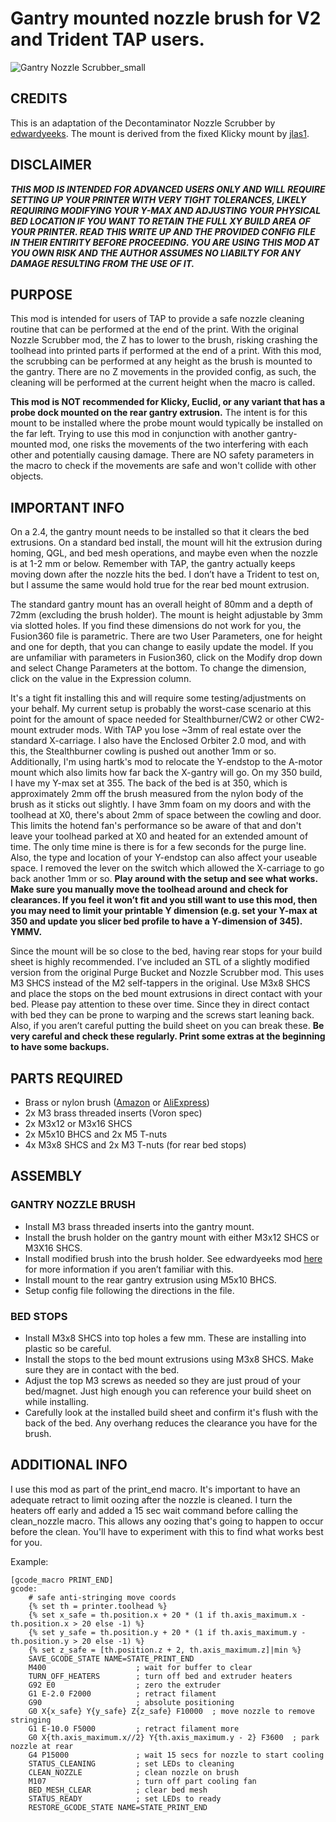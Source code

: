 # Gantry mounted nozzle brush for V2 and Trident TAP users.

![Gantry Nozzle Scrubber_small](https://user-images.githubusercontent.com/128906443/227751284-758225bf-d4f5-4e49-b0c3-dafe351a7f91.png)

## CREDITS

This is an adaptation of the Decontaminator Nozzle Scrubber by [edwardyeeks]( https://mods.vorondesign.com/detail/eiGz71BOprk2GapXbQVgA). The mount is derived from the fixed Klicky mount by [jlas1]( https://github.com/jlas1/Klicky-Probe).

## DISCLAIMER 

***THIS MOD IS INTENDED FOR ADVANCED USERS ONLY AND WILL REQUIRE SETTING UP YOUR PRINTER WITH VERY TIGHT TOLERANCES, LIKELY REQUIRING MODIFYING YOUR Y-MAX AND ADJUSTING YOUR PHYSICAL BED LOCATION IF YOU WANT TO RETAIN THE FULL XY BUILD AREA OF YOUR PRINTER. READ THIS WRITE UP AND THE PROVIDED CONFIG FILE IN THEIR ENTIRITY BEFORE PROCEEDING. YOU ARE USING THIS MOD AT YOU OWN RISK AND THE AUTHOR ASSUMES NO LIABILTY FOR ANY DAMAGE RESULTING FROM THE USE OF IT.***

## PURPOSE
This mod is intended for users of TAP to provide a safe nozzle cleaning routine that can be performed at the end of the print. With the original Nozzle Scrubber mod, the Z has to lower to the brush, risking crashing the toolhead into printed parts if performed at the end of a print. With this mod, the scrubbing can be performed at any height as the brush is mounted to the gantry. There are no Z movements in the provided config, as such, the cleaning will be performed at the current height when the macro is called.

**This mod is NOT recommended for Klicky, Euclid, or any variant that has a probe dock mounted on the rear gantry extrusion.** The intent is for this mount to be installed where the probe mount would typically be installed on the far left. Trying to use this mod in conjunction with another gantry-mounted mod, one risks the movements of the two interfering with each other and potentially causing damage. There are NO safety parameters in the macro to check if the movements are safe and won't collide with other objects.

## IMPORTANT INFO
On a 2.4, the gantry mount needs to be installed so that it clears the bed extrusions. On a standard bed install, the mount will hit the extrusion during homing, QGL, and bed mesh operations, and maybe even when the nozzle is at 1-2 mm or below. Remember with TAP, the gantry actually keeps moving down after the nozzle hits the bed.  I don’t have a Trident to test on, but I assume the same would hold true for the rear bed mount extrusion.

The standard gantry mount has an overall height of 80mm and a depth of 72mm (excluding the brush holder). The mount is height adjustable by 3mm via slotted holes. If you find these dimensions do not work for you, the Fusion360 file is parametric. There are two User Parameters, one for height and one for depth, that you can change to easily update the model. If you are unfamiliar with parameters in Fusion360, click on the Modify drop down and select Change Parameters at the bottom. To change the dimension, click on the value in the Expression column.

It's a tight fit installing this and will require some testing/adjustments on your behalf. My current setup is probably the worst-case scenario at this point for the amount of space needed for Stealthburner/CW2 or other CW2-mount extruder mods. With TAP you lose ~3mm of real estate over the standard X-carriage. I also have the Enclosed Orbiter 2.0 mod, and with this, the Stealthburner cowling is pushed out another 1mm or so. Additionally, I'm using hartk's mod to relocate the Y-endstop to the A-motor mount which also limits how far back the X-gantry will go. On my 350 build, I have my Y-max set at 355. The back of the bed is at 350, which is approximately 2mm off the brush measured from the nylon body of the brush as it sticks out slightly. I have 3mm foam on my doors and with the toolhead at X0, there's about 2mm of space between the cowling and door. This limits the hotend fan's performance so be aware of that and don't leave your toolhead parked at X0 and heated for an extended amount of time. The only time mine is there is for a few seconds for the purge line. Also, the type and location of your Y-endstop can also affect your useable space. I removed the lever on the switch which allowed the X-carriage to go back another 1mm or so. **Play around with the setup and see what works. Make sure you manually move the toolhead around and check for clearances. If you feel it won’t fit and you still want to use this mod, then you may need to limit your printable Y dimension (e.g. set your Y-max at 350 and update you slicer bed profile to have a Y-dimension of 345). YMMV.**

Since the mount will be so close to the bed, having rear stops for your build sheet is highly recommended. I’ve included an STL of a slightly modified version from the original Purge Bucket and Nozzle Scrubber mod. This uses M3 SHCS instead of the M2 self-tappers in the original. Use M3x8 SHCS and place the stops on the bed mount extrusions in direct contact with your bed. Please pay attention to these over time. Since they in direct contact with bed they can be prone to warping and the screws start leaning back. Also, if you aren’t careful putting the build sheet on you can break these. **Be very careful and check these regularly. Print some extras at the beginning to have some backups.**

## PARTS REQUIRED
- Brass or nylon brush ([Amazon](https://www.amazon.com/gp/product/B08P4DSTCM/ref=ppx_yo_dt_b_search_asin_title?ie=UTF8&psc=1) or [AliExpress](https://www.aliexpress.com/item/33053117369.html?spm=2114.12010615.8148356.2.315e106dfzI86U))
- 2x M3 brass threaded inserts (Voron spec)
- 2x M3x12 or M3x16 SHCS
- 2x M5x10 BHCS and 2x M5 T-nuts
- 4x M3x8 SHCS and 2x M3 T-nuts (for rear bed stops)

## ASSEMBLY
### GANTRY NOZZLE BRUSH
- Install M3 brass threaded inserts into the gantry mount.
- Install the brush holder on the gantry mount with either M3x12 SHCS or M3X16 SHCS.
- Install modified brush into the brush holder. See edwardyeeks mod [here]( https://mods.vorondesign.com/detail/eiGz71BOprk2GapXbQVgA) for more information if you aren’t familiar with this.
- Install mount to the rear gantry extrusion using M5x10 BHCS.
- Setup config file following the directions in the file.

### BED STOPS
- Install M3x8 SHCS into top holes a few mm. These are installing into plastic so be careful.
- Install the stops to the bed mount extrusions using M3x8 SHCS. Make sure they are in contact with the bed.
- Adjust the top M3 screws as needed so they are just proud of your bed/magnet. Just high enough you can reference your build sheet on while installing.
- Carefully look at the installed build sheet and confirm it's flush with the back of the bed. Any overhang reduces the clearance you have for the brush. 

## ADDITIONAL INFO
I use this mod as part of the print_end macro. It's important to have an adequate retract to limit oozing after the nozzle is cleaned. I turn the heaters off early and added a 15 sec wait command before calling the clean_nozzle macro. This allows any oozing that's going to happen to occur before the clean. You'll have to experiment with this to find what works best for you.

Example:
```
[gcode_macro PRINT_END]
gcode:    
    # safe anti-stringing move coords
    {% set th = printer.toolhead %}
    {% set x_safe = th.position.x + 20 * (1 if th.axis_maximum.x - th.position.x > 20 else -1) %}
    {% set y_safe = th.position.y + 20 * (1 if th.axis_maximum.y - th.position.y > 20 else -1) %}
    {% set z_safe = [th.position.z + 2, th.axis_maximum.z]|min %}
    SAVE_GCODE_STATE NAME=STATE_PRINT_END
    M400                    ; wait for buffer to clear
    TURN_OFF_HEATERS        ; turn off bed and extruder heaters
    G92 E0                  ; zero the extruder
    G1 E-2.0 F2000          ; retract filament
    G90                     ; absolute positioning
    G0 X{x_safe} Y{y_safe} Z{z_safe} F10000  ; move nozzle to remove stringing
    G1 E-10.0 F5000         ; retract filament more
    G0 X{th.axis_maximum.x//2} Y{th.axis_maximum.y - 2} F3600  ; park nozzle at rear
    G4 P15000               ; wait 15 secs for nozzle to start cooling
    STATUS_CLEANING         ; set LEDs to cleaning
    CLEAN_NOZZLE            ; clean nozzle on brush
    M107                    ; turn off part cooling fan
    BED_MESH_CLEAR          ; clear bed mesh
    STATUS_READY            ; set LEDs to ready
    RESTORE_GCODE_STATE NAME=STATE_PRINT_END
 ```
